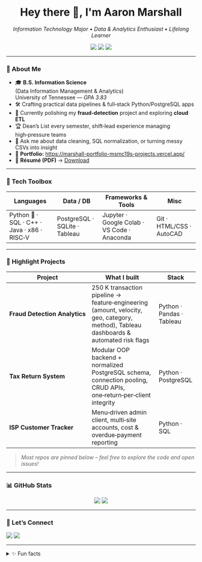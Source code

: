 <!--  ░░░░░░░░░░░░░░░░░░░░░░░░░░░░░░░░░░░░░░░░░░░░░░░░░░░░░░░░░░░░░░ -->
<!--                       Aaron Marshall – README                   -->
<!--  ░░░░░░░░░░░░░░░░░░░░░░░░░░░░░░░░░░░░░░░░░░░░░░░░░░░░░░░░░░░░░░ -->

<h1 align="center">Hey there 👋, I'm Aaron Marshall</h1>
<p align="center">
  <em>Information Technology Major • Data &amp; Analytics Enthusiast • Lifelong Learner</em>
</p>

<div align="center">
  <img src="https://img.shields.io/badge/UTK-Information Science‑orange" />
  <img src="https://img.shields.io/badge/Class%20of-2025-ff69b4" />
  <img src="https://img.shields.io/badge/Tech‑Stack‑lover-blue" />
</div>

---

### 🚀 About Me
- 🎓 **B.S. Information Science** (Data Information Management & Analytics)  
  University of Tennessee — *GPA 3.83*  
- 🛠️ Crafting practical data pipelines &amp; full‑stack Python/PostgreSQL apps  
- 🌱 Currently polishing my **fraud‑detection** project and exploring **cloud ETL**  
- 🏆 Dean’s List every semester, shift‑lead experience managing high‑pressure teams  
- 💬 Ask me about data cleaning, SQL normalization, or turning messy CSVs into insight  
- 🔗 **Portfolio:** <https://marshall-portfolio-msmc19s-projects.vercel.app/>  
- 📄 **Résumé (PDF)** → [Download](https://marshall-portfolio-msmc19s-projects.vercel.app/Resume.pdf)  

---

### 🧰 Tech Toolbox
| Languages | Data / DB | Frameworks &amp; Tools | Misc |
|-----------|-----------|-----------------------|------|
| Python&nbsp;🐍 · SQL · C++ · Java · x86 · RISC‑V | PostgreSQL · SQLite · Tableau | Jupyter · Google Colab · VS Code · Anaconda | Git · HTML/CSS · AutoCAD |

---

### 🔨 Highlight Projects
| Project | What I built | Stack |
|---------|--------------|-------|
| **Fraud Detection Analytics** | 250 K transaction pipeline → feature‑engineering (amount, velocity, geo, category, method), Tableau dashboards &amp; automated risk flags | Python · Pandas · Tableau |
| **Tax Return System** | Modular OOP backend + normalized PostgreSQL schema, connection pooling, CRUD APIs, one‑return‑per‑client integrity | Python · PostgreSQL |
| **ISP Customer Tracker** | Menu‑driven admin client, multi‑site accounts, cost &amp; overdue‑payment reporting | Python · SQL |

> *Most repos are pinned below – feel free to explore the code and open issues!*

---

### 📊 GitHub Stats
<p align="center">
  <img src="https://github-readme-stats.vercel.app/api?username=msmc19&show_icons=true&hide=issues&theme=default" />
  <img src="https://github-readme-stats.vercel.app/api/top-langs/?username=msmc19&layout=compact&hide=html,css&theme=default" />
</p>

---

### 🤝 Let’s Connect
<p>
  <a href="mailto:amarsh32@vols.utk.edu"><img src="https://img.shields.io/badge/Email-amarsh32@vols.utk.edu-red" /></a>
  <a href="https://www.linkedin.com/in/aaronmarshallit/"><img src="https://img.shields.io/badge/LinkedIn-Aaron Marshall-blue" /></a>
</p>

---

<details>
<summary>✨ Fun facts</summary>

- I can sauté, fry, bake, and grill faster than most ETL jobs finish.  
- Proud Tennessean who thrives on football weekends and thrift‑store treasure hunts.  
- “Data driven” doesn’t just mean code — I optimize kitchen workflows, too.
</details>

<!--  ░░░░░░░░░░░░░░░░░░░░░░░░░░░░░░░░░░░░░░░░░░░░░░░░░░░░░░░░░░░░░░ -->
